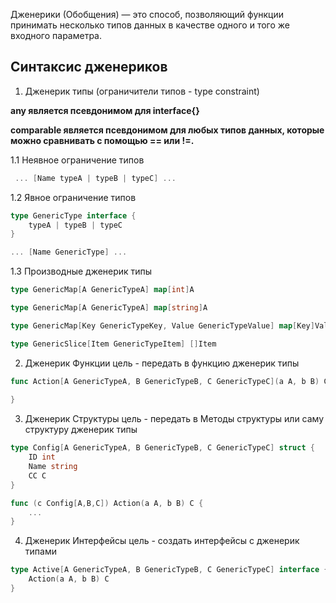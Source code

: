 Дженерики (Обобщения) — это способ, 
позволяющий функции принимать несколько типов данных 
в качестве одного и того же входного параметра.


Синтаксис дженериков
--------------------
1. Дженерик типы (ограничители типов - type constraint)

**any является псевдонимом для interface{}**

**comparable является псевдонимом для любых типов данных, которые можно сравнивать с помощью == или !=.**

1.1 Неявное ограничение типов
```go
 ... [Name typeA | typeB | typeC] ...
```

1.2 Явное ограничение типов
```go
type GenericType interface {
    typeA | typeB | typeC
}

... [Name GenericType] ...
```

1.3 Производные дженерик типы
```go
type GenericMap[A GenericTypeA] map[int]A
```
```go
type GenericMap[A GenericTypeA] map[string]A
```
```go
type GenericMap[Key GenericTypeKey, Value GenericTypeValue] map[Key]Value
```
```go
type GenericSlice[Item GenericTypeItem] []Item
```

2. Дженерик Функции
цель - передать в функцию дженерик типы
```go
func Action[A GenericTypeA, B GenericTypeB, C GenericTypeC](a A, b B) C {
	
}
``` 

3. Дженерик Структуры
цель - передать в Методы структуры или саму структуру дженерик типы 
```go
type Config[A GenericTypeA, B GenericTypeB, C GenericTypeC] struct {
	ID int
	Name string
	СС С
}

func (c Config[A,B,C]) Action(a A, b B) C {
    ...
}
``` 

4. Дженерик Интерфейсы
цель - создать интерфейсы с дженерик типами
```go
type Active[A GenericTypeA, B GenericTypeB, C GenericTypeC] interface {
    Action(a A, b B) C
}
```